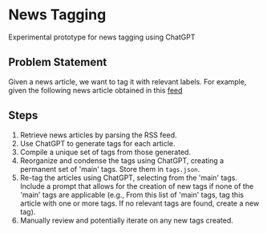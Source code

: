 # News Tagging

Experimental prototype for news tagging using ChatGPT

## Problem Statement

Given a news article, we want to tag it with relevant labels. For example, given the following news article obtained in this [feed](https://news.wisc.edu/feed/)

## Steps

1. Retrieve news articles by parsing the RSS feed.
2. Use ChatGPT to generate tags for each article.
3. Compile a unique set of tags from those generated.
4. Reorganize and condense the tags using ChatGPT, creating a permanent set of 'main' tags. Store them in `tags.json`.
5. Re-tag the articles using ChatGPT, selecting from the 'main' tags. Include a prompt that allows for the creation of new tags if none of the 'main' tags are applicable (e.g., From this list of 'main' tags, tag this article with one or more tags. If no relevant tags are found, create a new tag).
6. Manually review and potentially iterate on any new tags created.
